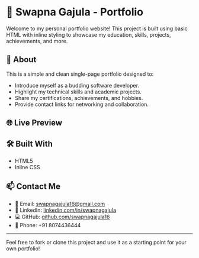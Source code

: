 # 💼 Swapna Gajula - Portfolio

Welcome to my personal portfolio website! This project is built using basic HTML with inline styling to showcase my education, skills, projects, achievements, and more.

## 📌 About

This is a simple and clean single-page portfolio designed to:

- Introduce myself as a budding software developer.
- Highlight my technical skills and academic projects.
- Share my certifications, achievements, and hobbies.
- Provide contact links for networking and collaboration.

## 🌐 Live Preview



## 🛠️ Built With

- HTML5
- Inline CSS

## 📫 Contact Me

- 📧 Email: [swapnagajula16@gmail.com](mailto:swapnagajula16@gmail.com)
- 🔗 LinkedIn: [linkedin.com/in/swapnagajula](https://www.linkedin.com/in/swapnagajula/)
- 💻 GitHub: [github.com/swapnagajula16](https://github.com/swapnagajula16)
- 📱 Phone: +91 8074436444

---

Feel free to fork or clone this project and use it as a starting point for your own portfolio!

